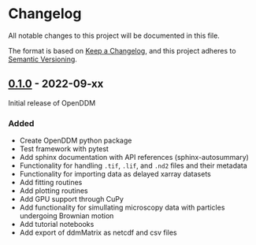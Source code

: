 # Changelog
All notable changes to this project will be documented in this file.

The format is based on [Keep a Changelog](https://keepachangelog.com/en/1.0.0/),
and this project adheres to [Semantic Versioning](https://semver.org/spec/v2.0.0.html).

## [0.1.0] - 2022-09-xx

Initial release of OpenDDM

### Added
- Create OpenDDM python package 
- Test framework with pytest
- Add sphinx documentation with API references (sphinx-autosummary)
- Functionality for handling `.tif`, `.lif`, and `.nd2` files and their metadata
- Functionality for importing data as delayed xarray datasets
- Add fitting routines
- Add plotting routines
- Add GPU support through CuPy
- Add functionality for simullating microscopy data with particles undergoing Brownian motion
- Add tutorial notebooks
- Add export of ddmMatrix as netcdf and csv files


[0.1.0]: https://github.com/koenderinklab/OpenDDM/releases/tag/v0.1.0